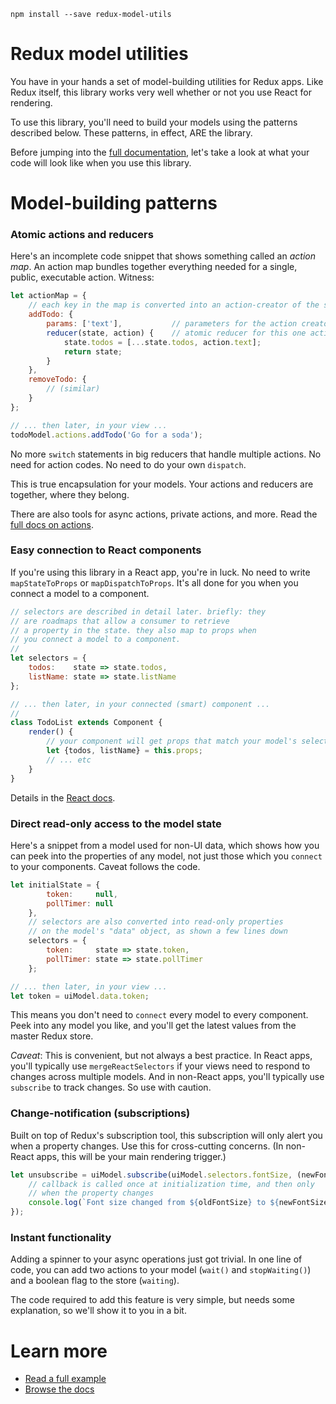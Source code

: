 
```
npm install --save redux-model-utils
```

# Redux model utilities

You have in your hands a set of model-building utilities for Redux apps. Like Redux itself, this library
works very well whether or not you use React for rendering.

To use this library, you'll need to build your models using the patterns described below. These
patterns, in effect, ARE the library.

Before jumping into the [full documentation](docs),
let's take a look at what your code will look like when
you use this library.

# Model-building patterns

### Atomic actions and reducers

Here's an incomplete code snippet that shows something called an *action map*. An action map
bundles together everything needed for a single, public, executable action. Witness:

```javascript
let actionMap = {
    // each key in the map is converted into an action-creator of the same name
    addTodo: {
        params: ['text'],           // parameters for the action creator
        reducer(state, action) {    // atomic reducer for this one action
            state.todos = [...state.todos, action.text];
            return state;
        }
    },
    removeTodo: {
        // (similar)
    }
};

// ... then later, in your view ...
todoModel.actions.addTodo('Go for a soda');
```

No more `switch` statements in big reducers that handle multiple actions.
No need for action codes. No need to do your own `dispatch`.

This is true encapsulation for your models. Your actions and reducers are together,
where they belong.

There are also tools for async actions, private actions, and more. Read the
[full docs on actions](docs/actions.md).

### Easy connection to React components

If you're using this library in a React app, you're in luck.
No need to write `mapStateToProps` or `mapDispatchToProps`.
It's all done for you when you connect a model to a component.

```javascript
// selectors are described in detail later. briefly: they
// are roadmaps that allow a consumer to retrieve
// a property in the state. they also map to props when
// you connect a model to a component.
//
let selectors = {
    todos:    state => state.todos,
    listName: state => state.listName
};

// ... then later, in your connected (smart) component ...
//
class TodoList extends Component {
    render() {
        // your component will get props that match your model's selectors
        let {todos, listName} = this.props;
        // ... etc
    }
}
```

Details in the [React docs](docs/react.md).

### Direct read-only access to the model state

Here's a snippet from a model used for non-UI data,
which shows how you can peek into the properties of any model, not just those which you `connect`
to your components. Caveat follows the code.

```javascript
let initialState = {
        token:     null,
        pollTimer: null
    },
    // selectors are also converted into read-only properties
    // on the model's "data" object, as shown a few lines down
    selectors = {
        token:     state => state.token,
        pollTimer: state => state.pollTimer
    };

// ... then later, in your view ...
let token = uiModel.data.token;
```

This means you don't need to `connect` every model to every component.
Peek into any model you like, and you'll get the latest values from the
master Redux store.

*Caveat*: This is convenient, but not always a best practice. In React apps,
you'll typically use `mergeReactSelectors` if your views need to respond
to changes across multiple models. And in non-React apps, you'll typically use
`subscribe` to track changes. So use with caution.

### Change-notification (subscriptions)

Built on top of Redux's subscription tool, this subscription will only alert
you when a property changes. Use this for cross-cutting concerns. (In non-React apps, this
will be your main rendering trigger.)

```javascript
let unsubscribe = uiModel.subscribe(uiModel.selectors.fontSize, (newFontSize, oldFontSize) => {
    // callback is called once at initialization time, and then only
    // when the property changes
    console.log(`Font size changed from ${oldFontSize} to ${newFontSize}`);
});
```

### Instant functionality

Adding a spinner to your async operations just got trivial. In one
line of code, you can add two actions to your model (`wait()` and
`stopWaiting()`) and a boolean flag to the store (`waiting`).

The code required to add this feature is very simple, but needs some
explanation, so we'll show it to you in a bit.


# Learn more

* [Read a full example](docs/example.md)
* [Browse the docs](docs)